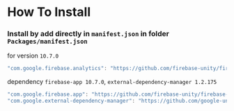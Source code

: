 # How To Install

### Install by add directly in `manifest.json` in folder `Packages/manifest.json`

for version `10.7.0`
```csharp
"com.google.firebase.analytics": "https://github.com/firebase-unity/firebase-analytics.git#10.7.0",
```


dependency `firebase-app 10.7.0`, `external-dependency-manager 1.2.175`
```csharp
"com.google.firebase.app": "https://github.com/firebase-unity/firebase-app.git#10.7.0",
"com.google.external-dependency-manager": "https://github.com/google-unity/external-dependency-manager.git#1.2.175",
```